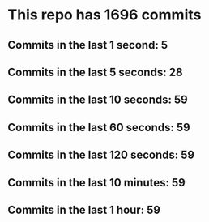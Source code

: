 # This repo has 1696 commits

## Commits in the last 1 second: 5
## Commits in the last 5 seconds: 28
## Commits in the last 10 seconds: 59
## Commits in the last 60 seconds: 59
## Commits in the last 120 seconds: 59
## Commits in the last 10 minutes: 59
## Commits in the last 1 hour: 59
